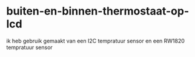 # buiten-en-binnen-thermostaat-op-lcd
ik heb gebruik gemaakt van een I2C tempratuur sensor en een RW1820 tempratuur sensor
